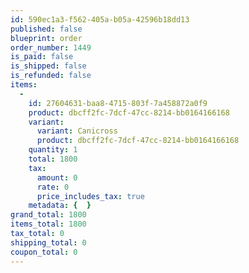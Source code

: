 ```yaml
---
id: 590ec1a3-f562-405a-b05a-42596b18dd13
published: false
blueprint: order
order_number: 1449
is_paid: false
is_shipped: false
is_refunded: false
items:
  -
    id: 27604631-baa8-4715-803f-7a458872a0f9
    product: dbcff2fc-7dcf-47cc-8214-bb0164166168
    variant:
      variant: Canicross
      product: dbcff2fc-7dcf-47cc-8214-bb0164166168
    quantity: 1
    total: 1800
    tax:
      amount: 0
      rate: 0
      price_includes_tax: true
    metadata: {  }
grand_total: 1800
items_total: 1800
tax_total: 0
shipping_total: 0
coupon_total: 0
---
```


